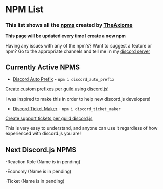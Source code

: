 # NPM List

### This list shows all the [npms](https://www.npmjs.com/) created by [TheAxiome](https://twitter.com/TheAxiome)

**This page will be updated every time I create a new npm**

Having any issues with any of the npm's?
Want to suggest a feature or npm?
Go to the appropriate channels and tell me in my [discord server](https://discord.gg/Mgb5pdg)

## Currently Active NPMS
- [Discord Auto Prefix](https://github.com/TheAxiome/discord_auto_prefix) - `npm i discord_auto_prefix`

[Create custom prefixes per guild using discord.js!](https://www.npmjs.com/package/discord_auto_prefix)

I was inspired to make this in order to help new discord.js developers!

- [Discord Ticket Maker](https://github.com/TheAxiome/discord_ticket_maker) - `npm i discord_ticket_maker`

[Create support tickets per guild discord.js](https://www.npmjs.com/package/discord_ticket_maker)

This is very easy to understand, and anyone can use it regardless of how experienced with discord.js you are!


## Next Discord.js NPMS

-Reaction Role (Name is in pending)

-Economy (Name is in pending)

-Ticket (Name is in pending)
